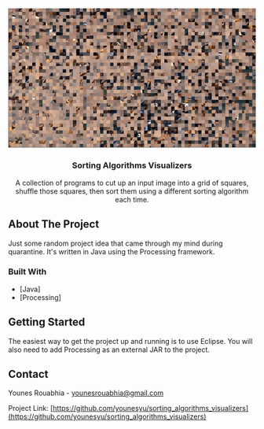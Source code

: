 <!-- PROJECT LOGO -->
<br />
<p align="center">
  <a href="https://github.com/younesyu/sorting_algorithms_visualizers">
    <img src="example.gif" alt="Logo">
  </a>

  <h3 align="center">Sorting Algorithms Visualizers</h3>

  <p align="center">
    A collection of programs to cut up an input image into a grid of squares, shuffle those squares, then sort them using a different sorting algorithm each time.
    <br />
  </p>
</p>

<!-- ABOUT THE PROJECT -->
## About The Project


Just some random project idea that came through my mind during quarantine. It's written in Java using the Processing framework.

### Built With

* [Java]
* [Processing]


<!-- GETTING STARTED -->
## Getting Started

The easiest way to get the project up and running is to use Eclipse. You will also need to add Processing as an external JAR to the project.

<!-- CONTACT -->
## Contact

Younes Rouabhia - younesrouabhia@gmail.com

Project Link: [https://github.com/younesyu/sorting_algorithms_visualizers](https://github.com/younesyu/sorting_algorithms_visualizers)

